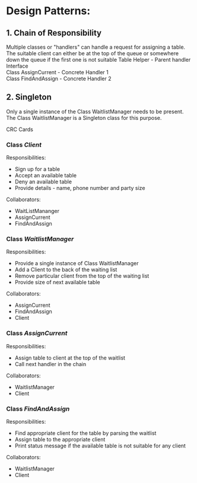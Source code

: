 # Design Patterns:
## 1. Chain of Responsibility   
Multiple classes or "handlers" can handle a request for assigning a table. 
The suitable client can either be at the top of the queue or somewhere down the queue if the first one is not suitable 
Table Helper - Parent handler Interface  
Class AssignCurrent - Concrete Handler 1  
Class FindAndAssign - Concrete Handler 2  

## 2. Singleton  
Only a single instance of the Class WaitlistManager needs to be present.  
The Class WaitlistManager is a Singleton class for this purpose.  


CRC Cards  

### Class <i>Client</i>  
Responsibilities:   
+ Sign up for a table   
+ Accept an available table
+ Deny an available table
+ Provide details - name, phone number and party size 

Collaborators:   
+ WaitListMananger 
+ AssignCurrent  
+ FindAndAssign
	

### Class <i>WaitlistManager</i>  
Responsibilities:   
+ Provide a single instance of Class WaitlistManager  
+ Add a Client to the back of the waiting list  
+ Remove particular client from the top of the waiting list  
+ Provide size of next available table  

Collaborators:   
+ AssignCurrent  
+ FindAndAssign  
+ Client  


### Class <i>AssignCurrent</i>  
Responsibilities:  
+ Assign table to client at the top of the waitlist  
+ Call next handler in the chain  

Collaborators:     
+ WaitlistManager  
+ Client  

### Class <i>FindAndAssign</i>  
Responsibilities:  
+ Find appropriate client for the table by parsing the waitlist
+ Assign table to the appropriate client    
+ Print status message if the available table is not suitable for any client

Collaborators:       
+ WaitlistManager    
+ Client    









